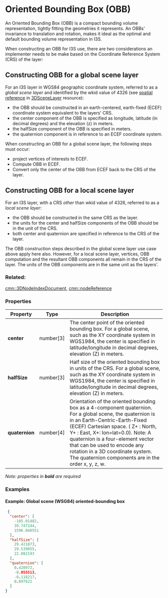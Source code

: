 # Oriented Bounding Box (OBB)



An Oriented Bounding Box (OBB) is a compact bounding volume representation, tightly fitting the geometries it represents. An OBBs' invariance to translation and rotation, makes it ideal as the optimal and default bounding volume representation in I3S. 

When constructing an OBB for I3S use, there are two considerations an implementer needs to be make based on the Coordinate Reference System (CRS) of the layer:

## Constructing OBB for a global scene layer

For an I3S layer in WGS84 geographic coordinate system, referred to as a *global scene layer* and identified by the wkid value of 4326 (see [spatial reference](/spatialReference.cmn.md) in [3DSceneLayer](/3DSceneLayer.cmn.md) resource): 
- the OBB should be constructed in an earth-centered, earth-fixed (ECEF) coordinate system equivalent to the layers' CRS. 
- the center component of the OBB is specified as longitude, latitude (in decimal degrees) and the elevation (z) in meters.
- the halfSize component of the OBB is specified in meters.
- the quaternion component is in reference to an ECEF coordinate system.

When constructing an OBB for a global scene layer, the following steps must occur:
- project vertices of interests to ECEF.
- Compute OBB in ECEF.
- Convert only the center of the OBB from ECEF back to the CRS of the layer.

## Constructing OBB for a local scene layer

For an I3S layer, with a CRS *other* than wkid value of 4326, referred to as a *local scene layer*:
- the OBB should be constructed in the same CRS as the layer. 
- the units for the center and halfSize components of the OBB should be in the unit of the CRS. 
- both center and quaternion are specified in reference to the CRS of the layer. 

The OBB construction steps described in the global scene layer use case above apply here also. However, for a local scene layer, vertices, OBB computation and the resultant OBB components all remain in the CRS of the layer. The units of the OBB components are in the same unit as the layers'.

### Related:

[cmn::3DNodeIndexDocument](3DNodeIndexDocument.cmn.md), [cmn::nodeReference](nodeReference.cmn.md)
### Properties

| Property | Type | Description |
| --- | --- | --- |
| **center** | number[3] | The center point of the oriented bounding box. For a global scene, such as the XY coordinate system in WGS1984, the center is specified in latitude/longitude in decimal degrees, elevation (Z) in meters. |
| **halfSize** | number[3] | Half size of the oriented bounding box in units of the CRS. For a global scene, such as the XY coordinate system in WGS1984, the center is specified in latitude/longitude in decimal degrees, elevation (Z) in meters. |
| **quaternion** | number[4] | Orientation of the oriented bounding box as a 4-component quaternion. For a global scene, the quaternion is in an Earth-Centric-Earth-Fixed (ECEF) Cartesian space. ( Z+ : North, Y+ : East, X+: lon=lat=0.0). Note: A quaternion is a four-element vector that can be used to encode any rotation in a 3D coordinate system. The quaternion components are in the order x, y, z, w.  |

*Note: properties in **bold** are required*

### Examples 

#### Example: Global scene (WSG84) oriented-bounding box 

```json
 {
  "center": [
    -105.01482,
    39.747244,
    1596.040551
  ],
  "halfSize": [
    29.421873,
    29.539055,
    22.082193
  ],
  "quaternion": [
    0.420972,
    -0.055513,
    -0.118217,
    0.897622
  ]
} 
```


